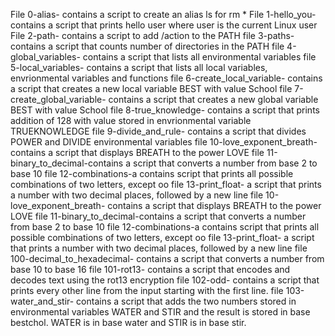 File 0-alias- contains a script to create an alias ls for rm *
File 1-hello_you- contains a script that prints hello user where user is the current Linux user
File 2-path- contains a script to add /action to the PATH
file 3-paths- contains a script that counts number of directories in the PATH
file 4-global_variables- contains a script that lists all environmental variables
file 5-local_variables- contains a script that lists all local variables, envrionmental variables and functions
file 6-create_local_variable- contains a script that creates a new local variable BEST with value School
file 7-create_global_variable- contains a script that creates a new global variable BEST with value School
file 8-true_knowledge- contains a script that prints addition of 128 with value stored in envrionmental variable TRUEKNOWLEDGE
file 9-divide_and_rule- contains a script that divides POWER and DIVIDE environmental variables
file 10-love_exponent_breath- contains a script that displays BREATH to the power LOVE
file 11-binary_to_decimal-contains a script that converts a number from base 2 to base 10
file 12-combinations-a contains script that prints all possible combinations of two letters, except oo
file 13-print_float- a script that prints a number with two decimal places, followed by a new line
file 10-love_exponent_breath- contains a script that displays BREATH to the power LOVE
file 11-binary_to_decimal-contains a script that converts a number from base 2 to base 10
file 12-combinations-a contains script that prints all possible combinations of two letters, except oo
file 13-print_float- a script that prints a number with two decimal places, followed by a new line file 100-decimal_to_hexadecimal- contains a script that converts a number from base 10 to base 16
file 101-rot13- contains a script that encodes and decodes text using the rot13 encryption
file 102-odd- contains a script that prints every other line from the input starting with the first line.
file 103-water_and_stir- contains a script that adds the two numbers stored in environmental variables WATER and STIR and the result is stored in base bestchol. WATER is in base water and STIR is in base stir.
